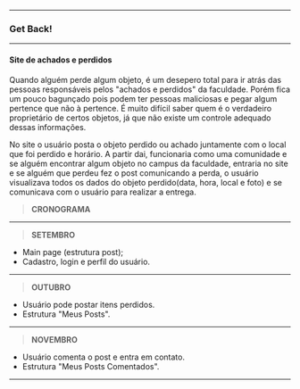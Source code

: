 ___________________________________________________________________________________________________________________________________
### Get Back!
___________________________________________________________________________________________________________________________________
#### Site de achados e perdidos
	
Quando alguém perde algum objeto, é um desepero total para ir atrás das 
pessoas responsáveis pelos "achados e perdidos" da faculdade. Porém fica
um pouco bagunçado pois podem ter pessoas maliciosas e pegar algum pertence
que não à pertence. É muito difícil saber quem é o verdadeiro proprietário
de certos objetos, já que não existe um controle adequado dessas informações.
	
No site o usuário posta o objeto perdido ou achado juntamente com o local que
foi perdido e horário. A partir dai, funcionaria como uma comunidade e se alguém 
encontrar algum objeto no campus da faculdade, entraria no site e se alguém que 
perdeu fez o post comunicando a perda, o usuário visualizava todos os dados do 
objeto perdido(data, hora, local e foto) e se comunicava com o usuário para 
realizar a entrega.


> __CRONOGRAMA__

____________________________________________
> __SETEMBRO__

* Main page (estrutura post);
* Cadastro, login e perfil do usuário.
_____________________________________________
> __OUTUBRO__

* Usuário pode postar itens perdidos.
* Estrutura "Meus Posts".
_____________________________________________
> __NOVEMBRO__

* Usuário comenta o post e entra em contato.
* Estrutura "Meus Posts Comentados".
___________________________________________________________________________________________________________________________________

